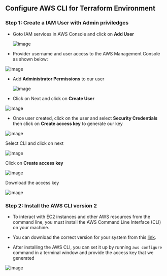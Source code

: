 ## Configure AWS CLI for Terraform Environment

### Step 1: Create a IAM User with Admin priviledges

* Goto IAM services in AWS Console and click on **Add User**

  ![image](https://github.com/AnithaPadmanaban04/Getting-Started-with-Terraform/assets/170385807/f0417193-e26f-489b-9be5-f012949334f5)

* Provider username and user access to the AWS Management Console as shown below:

 ![image](https://github.com/AnithaPadmanaban04/Getting-Started-with-Terraform/assets/170385807/ff9a9808-7c3d-4914-8fa5-93f159601bd5)

* Add **Administrator Permissions** to our user

  ![image](https://github.com/AnithaPadmanaban04/Getting-Started-with-Terraform/assets/170385807/ed3e13d6-bd00-49de-ad52-1f769e3e7c1b)

* Click on Next and click on **Create User**

 ![image](https://github.com/AnithaPadmanaban04/Getting-Started-with-Terraform/assets/170385807/a31112d2-0f1f-4571-a49f-13d147c165de)

* Once user created, click on the user and select **Security Credentials**  then  click on **Create access key** to generate our key

 ![image](https://github.com/AnithaPadmanaban04/Getting-Started-with-Terraform/assets/170385807/8e9e1134-2911-44ff-a7fc-74069b91b38d)

 Select CLI and click on next

 ![image](https://github.com/AnithaPadmanaban04/Getting-Started-with-Terraform/assets/170385807/96ec8289-43c0-4898-b3d9-8e56c77fd732)

  Click on **Create access key**

 ![image](https://github.com/AnithaPadmanaban04/Getting-Started-with-Terraform/assets/170385807/f3a0cbbf-0196-445b-ac22-4ff1a60f8f9c)

 Download the access key

 ![image](https://github.com/AnithaPadmanaban04/Getting-Started-with-Terraform/assets/170385807/358fa4e1-cc30-416e-b83d-ced803db8b39)

### Step 2: Install the AWS CLI version 2

* To interact with EC2 instances and other AWS resources from the command line, you must install the AWS Command Line Interface (CLI) on your machine. 

* You can download the correct version for your system from this [link](https://docs.aws.amazon.com/cli/latest/userguide/getting-started-install.html). 

* After installing the AWS CLI, you can set it up by running ```aws configure``` command in a terminal window and provide the access key that we generated

 ![image](https://github.com/AnithaPadmanaban04/Getting-Started-with-Terraform/assets/170385807/c9603021-9cdf-494b-8693-fd94f2f9df98)


